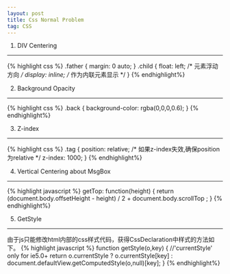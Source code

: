 ```yaml
---
layout: post
title: Css Normal Problem
tag: CSS
---
```


1. DIV Centering
---------------
{% highlight css %}
.father {
    margin: 0 auto;
}
.child {
    float: left;      /* 元素浮动方向     */
    display: inline;  /* 作为内联元素显示 */
}
{% endhighlight%}    

2. Background Opacity
---------------
{% highlight css %}
.back {
	background-color: rgba(0,0,0,0.6);
}
{% endhighlight%}    

3. Z-index
---------------
{% highlight css %}
.tag {
	position: relative;  /* 如果z-index失效,确保position为relative */
	z-index: 1000;
}
{% endhighlight%}    

4. Vertical Centering about MsgBox
---------------
{% highlight javascript %}
getTop: function(height) {
    return (document.body.offsetHeight - height) / 2 + document.body.scrollTop ;
}
{% endhighlight%}    

5. GetStyle
---------------
由于js只能修改html内部的css样式代码，获得CssDeclaration中样式的方法如下。
{% highlight javascript %}
function getStyle(o,key) { //'currentStyle' only for ie5.0+
    return o.currentStyle ? 
        o.currentStyle[key] : 
        document.defaultView.getComputedStyle(o,null)[key];
}
{% endhighlight%}